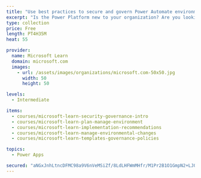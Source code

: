 ```yaml
---
title: "Use best practices to secure and govern Power Automate environments"
excerpt: "Is the Power Platform new to your organization? Are you looking to better understand how you can improve your organization’s productivity, without compromising your security posture, while enabling governance? Take this learning path, to identify best practices for securing and governing Power Automate environments. We will share tools and templates that can be used to ensure you are productive as you secure and govern the Power Platform."
type: collection
price: Free
length: PT4H35M
heat: 55

provider:
  name: Microsoft Learn
  domain: microsoft.com
  images:
    - url: /assets/images/organizations/microsoft.com-50x50.jpg
      width: 50
      height: 50

levels:
  - Intermediate

items:
  - courses/microsoft-learn-security-governance-intro
  - courses/microsoft-learn-plan-manage-environment
  - courses/microsoft-learn-implementation-recommendations
  - courses/microsoft-learn-manage-environmental-changes
  - courses/microsoft-learn-templates-governance-policies

topics:
  - Power Apps

secured: "aNGxJnhLtncDFMC98a9V6nVeMSiZf/8LdLHFWmMHfr/M1Pr2B1O1GmpN2+LJ01OlzmCR+QXbpxBB5REKTUWCPurAnk9H7fZuKJxnhghRn6NuKv4kI1tmBkmXRT3P+bIOmIW+8NENOBoLmn64OZ23YFFlDv9C2P5/2AVO6ZeKVDTwcnmNiYlu8ilywZuMSaJmqXlrsu5mBxcQkjRs+6fqmbQ4WFMUHvqzr0oqTD8rrItgvFcm1Wv/Vc/qARxWR/ymRg63AbGuNuClCtTFziTTvgUMD2ISiTOYpqT3QZsCU6CJV5jeZNoiRFxb5JbVp4doc1fAj85xZe933K7aoI4/GJLsRqWC96dFGHZf85ts4zc=;oWnoECn7LbCb6eJPVZSidQ=="
---
```


